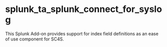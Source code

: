 # splunk_ta_splunk_connect_for_syslog
This Splunk Add-on provides support for index field definitions as an ease of use component for SC4S.
